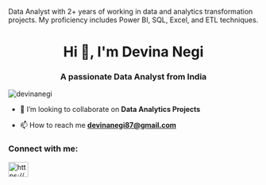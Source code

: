 Data Analyst with 2+ years of working in data and analytics transformation projects. My proficiency includes Power BI, SQL, Excel, and ETL techniques. 

<h1 align="center">Hi 👋, I'm Devina Negi</h1>
<h3 align="center">A passionate Data Analyst from India</h3>

<p align="left"> <img src="https://komarev.com/ghpvc/?username=devinanegi&label=Profile%20views&color=0e75b6&style=flat" alt="devinanegi" /> </p>

- 👯 I’m looking to collaborate on **Data Analytics Projects**

- 📫 How to reach me **devinanegi87@gmail.com**

<h3 align="left">Connect with me:</h3>
<p align="left">
<a href="https://linkedin.com/in/https://www.linkedin.com/in/devina-negi-3a620917a/" target="blank"><img align="center" src="https://raw.githubusercontent.com/rahuldkjain/github-profile-readme-generator/master/src/images/icons/Social/linked-in-alt.svg" alt="https://www.linkedin.com/in/devina-negi-3a620917a/" height="30" width="40" /></a>
</p>
